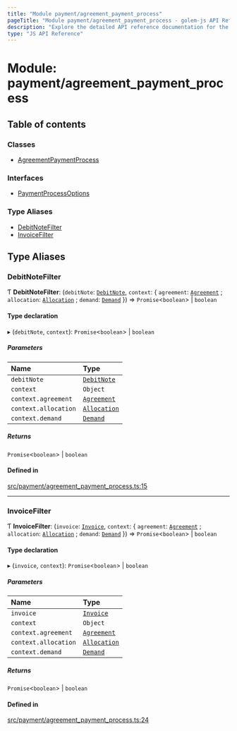 ```yaml
---
title: "Module payment/agreement_payment_process"
pageTitle: "Module payment/agreement_payment_process - golem-js API Reference"
description: "Explore the detailed API reference documentation for the Module payment/agreement_payment_process within the golem-js SDK for the Golem Network."
type: "JS API Reference"
---
```

# Module: payment/agreement\_payment\_process

## Table of contents

### Classes

- [AgreementPaymentProcess](../classes/payment_agreement_payment_process.AgreementPaymentProcess)

### Interfaces

- [PaymentProcessOptions](../interfaces/payment_agreement_payment_process.PaymentProcessOptions)

### Type Aliases

- [DebitNoteFilter](payment_agreement_payment_process#debitnotefilter)
- [InvoiceFilter](payment_agreement_payment_process#invoicefilter)

## Type Aliases

### DebitNoteFilter

Ƭ **DebitNoteFilter**: (`debitNote`: [`DebitNote`](../classes/payment_debit_note.DebitNote), `context`: \{ `agreement`: [`Agreement`](../classes/market_agreement_agreement.Agreement) ; `allocation`: [`Allocation`](../classes/payment_allocation.Allocation) ; `demand`: [`Demand`](../classes/market_demand_demand.Demand)  }) => `Promise`\<`boolean`\> \| `boolean`

#### Type declaration

▸ (`debitNote`, `context`): `Promise`\<`boolean`\> \| `boolean`

##### Parameters

| Name | Type |
| :------ | :------ |
| `debitNote` | [`DebitNote`](../classes/payment_debit_note.DebitNote) |
| `context` | `Object` |
| `context.agreement` | [`Agreement`](../classes/market_agreement_agreement.Agreement) |
| `context.allocation` | [`Allocation`](../classes/payment_allocation.Allocation) |
| `context.demand` | [`Demand`](../classes/market_demand_demand.Demand) |

##### Returns

`Promise`\<`boolean`\> \| `boolean`

#### Defined in

[src/payment/agreement_payment_process.ts:15](https://github.com/golemfactory/golem-js/blob/570126bc/src/payment/agreement_payment_process.ts#L15)

___

### InvoiceFilter

Ƭ **InvoiceFilter**: (`invoice`: [`Invoice`](../classes/payment_invoice.Invoice), `context`: \{ `agreement`: [`Agreement`](../classes/market_agreement_agreement.Agreement) ; `allocation`: [`Allocation`](../classes/payment_allocation.Allocation) ; `demand`: [`Demand`](../classes/market_demand_demand.Demand)  }) => `Promise`\<`boolean`\> \| `boolean`

#### Type declaration

▸ (`invoice`, `context`): `Promise`\<`boolean`\> \| `boolean`

##### Parameters

| Name | Type |
| :------ | :------ |
| `invoice` | [`Invoice`](../classes/payment_invoice.Invoice) |
| `context` | `Object` |
| `context.agreement` | [`Agreement`](../classes/market_agreement_agreement.Agreement) |
| `context.allocation` | [`Allocation`](../classes/payment_allocation.Allocation) |
| `context.demand` | [`Demand`](../classes/market_demand_demand.Demand) |

##### Returns

`Promise`\<`boolean`\> \| `boolean`

#### Defined in

[src/payment/agreement_payment_process.ts:24](https://github.com/golemfactory/golem-js/blob/570126bc/src/payment/agreement_payment_process.ts#L24)
